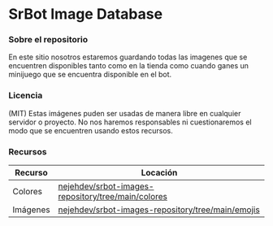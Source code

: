 # SrBot Image Database
### Sobre el repositorio
En este sitio nosotros estaremos guardando todas las imagenes que se encuentren disponibles tanto como en la tienda como cuando ganes un minijuego que se encuentra disponible en el bot.
### Licencia
(MIT) Estas imágenes puden ser usadas de manera libre en cualquier servidor o proyecto. No nos haremos responsables ni cuestionaremos el modo que se encuentren usando estos recursos.
### Recursos
| Recurso | Locación |
| ------ | ------ |
| Colores | [nejehdev/srbot-images-repository/tree/main/colores](https://github.com/nejehdev/srbot-images-repository/tree/main/colores) |
| Imágenes | [nejehdev/srbot-images-repository/tree/main/emojis](https://github.com/nejehdev/srbot-images-repository/tree/main/emojis) |
